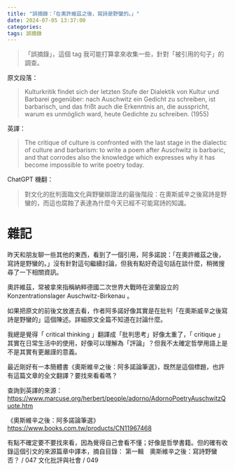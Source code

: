 ```yaml
---
title: "誤摘錄：「在奧許維茲之後，寫詩是野蠻的。」"
date: 2024-07-05 13:37:00
categories:
tags: 誤摘錄
---
```


> 「誤摘錄」，這個 tag 我可能打算拿來收集一些，針對「被引用的句子」的調查。

原文段落：

> Kulturkritik findet sich der letzten Stufe der Dialektik von Kultur und Barbarei gegenüber: nach Auschwitz ein Gedicht zu schreiben, ist barbarisch, und das frißt auch die Erkenntnis an, die ausspricht, warum es unmöglich ward, heute Gedichte zu schreiben. (1955)

英譯：

> The critique of culture is confronted with the last stage in the dialectic of culture and barbarism: to write a poem after Auschwitz is barbaric, and that corrodes also the knowledge which expresses why it has become impossible to write poetry today.

ChatGPT 機翻：

> 對文化的批判面臨文化與野蠻辯證法的最後階段：在奧斯威辛之後寫詩是野蠻的，而這也腐蝕了表達為什麼今天已經不可能寫詩的知識。

<!-- more -->

# 雜記

昨天和朋友聊一些其他的東西，看到了一個引用，阿多諾說：「在奧許維茲之後，寫詩是野蠻的。」沒有針對這句繼續討論，但我有點好奇這句話在談什麼，稍微搜尋了一下相關資訊。

奧許維茲，常被拿來指稱納粹德國二次世界大戰時在波蘭設立的 Konzentrationslager Auschwitz-Birkenau 。

如果把原文的前後文放進去看，作者阿多諾好像其實是在批判「在奧斯威辛之後寫詩是野蠻的」這個陳述。詳細原文全篇不知道在討論什麼。

我總是覺得「 critical thinking 」翻譯成「批判思考」好像太重了，「 critique 」其實在日常生活中的使用，好像可以理解為「評論」？但我不太確定哲學用語上是不是其實有更嚴謹的意義。

最近剛好有一本簡體書《奧斯維辛之後：阿多諾論筆選》，既然是這個標題，也許有這篇文章的全文翻譯？要找來看看嗎？

查詢到英譯的來源：
https://www.marcuse.org/herbert/people/adorno/AdornoPoetryAuschwitzQuote.htm

《奧斯維辛之後：阿多諾論筆選》
https://www.books.com.tw/products/CN11967468

有點不確定要不要找來看，因為覺得自己會看不懂；好像是哲學書籍。但的確有收錄這個引文的來源篇章中譯本，摘自目錄：
第一輯　奧斯維辛之後：寫詩野蠻否？ / 047
文化批評與社會 / 049
